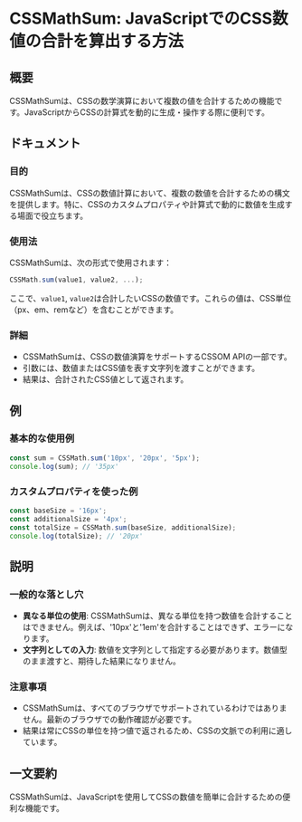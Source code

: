 <!--
Meta Description: # CSSMathSum: JavaScriptでのCSS数値の合計を算出する方法 ## 概要 CSSMathSumは、CSSの数学演算において複数の値を合計するための機能です。JavaScriptからCSSの計算式を動的に生成・操作する際に便利です。 ## ドキュメント ### 目的 CSSMat...
Meta Keywords: cssmathsumは, sum, const, javascript, cssmath
-->

# CSSMathSum: JavaScriptでのCSS数値の合計を算出する方法

## 概要
CSSMathSumは、CSSの数学演算において複数の値を合計するための機能です。JavaScriptからCSSの計算式を動的に生成・操作する際に便利です。

## ドキュメント

### 目的
CSSMathSumは、CSSの数値計算において、複数の数値を合計するための構文を提供します。特に、CSSのカスタムプロパティや計算式で動的に数値を生成する場面で役立ちます。

### 使用法
CSSMathSumは、次の形式で使用されます：

```javascript
CSSMath.sum(value1, value2, ...);
```

ここで、`value1`, `value2`は合計したいCSSの数値です。これらの値は、CSS単位（px、em、remなど）を含むことができます。

### 詳細
- CSSMathSumは、CSSの数値演算をサポートするCSSOM APIの一部です。
- 引数には、数値またはCSS値を表す文字列を渡すことができます。
- 結果は、合計されたCSS値として返されます。

## 例

### 基本的な使用例

```javascript
const sum = CSSMath.sum('10px', '20px', '5px');
console.log(sum); // '35px'
```

### カスタムプロパティを使った例

```javascript
const baseSize = '16px';
const additionalSize = '4px';
const totalSize = CSSMath.sum(baseSize, additionalSize);
console.log(totalSize); // '20px'
```

## 説明

### 一般的な落とし穴
- **異なる単位の使用**: CSSMathSumは、異なる単位を持つ数値を合計することはできません。例えば、'10px'と'1em'を合計することはできず、エラーになります。
- **文字列としての入力**: 数値を文字列として指定する必要があります。数値型のまま渡すと、期待した結果になりません。

### 注意事項
- CSSMathSumは、すべてのブラウザでサポートされているわけではありません。最新のブラウザでの動作確認が必要です。
- 結果は常にCSSの単位を持つ値で返されるため、CSSの文脈での利用に適しています。

## 一文要約
CSSMathSumは、JavaScriptを使用してCSSの数値を簡単に合計するための便利な機能です。